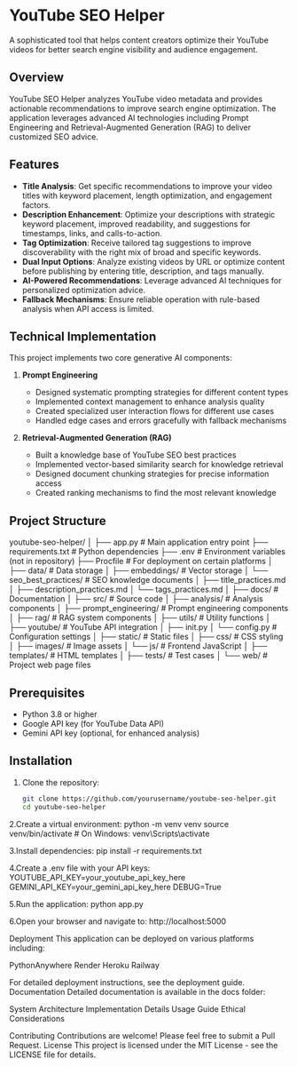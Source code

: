 # YouTube SEO Helper

A sophisticated tool that helps content creators optimize their YouTube videos for better search engine visibility and audience engagement.

## Overview

YouTube SEO Helper analyzes YouTube video metadata and provides actionable recommendations to improve search engine optimization. The application leverages advanced AI technologies including Prompt Engineering and Retrieval-Augmented Generation (RAG) to deliver customized SEO advice.

## Features

- **Title Analysis**: Get specific recommendations to improve your video titles with keyword placement, length optimization, and engagement factors.
- **Description Enhancement**: Optimize your descriptions with strategic keyword placement, improved readability, and suggestions for timestamps, links, and calls-to-action.
- **Tag Optimization**: Receive tailored tag suggestions to improve discoverability with the right mix of broad and specific keywords.
- **Dual Input Options**: Analyze existing videos by URL or optimize content before publishing by entering title, description, and tags manually.
- **AI-Powered Recommendations**: Leverage advanced AI techniques for personalized optimization advice.
- **Fallback Mechanisms**: Ensure reliable operation with rule-based analysis when API access is limited.

## Technical Implementation

This project implements two core generative AI components:

1. **Prompt Engineering**
   - Designed systematic prompting strategies for different content types
   - Implemented context management to enhance analysis quality
   - Created specialized user interaction flows for different use cases
   - Handled edge cases and errors gracefully with fallback mechanisms

2. **Retrieval-Augmented Generation (RAG)**
   - Built a knowledge base of YouTube SEO best practices
   - Implemented vector-based similarity search for knowledge retrieval
   - Designed document chunking strategies for precise information access
   - Created ranking mechanisms to find the most relevant knowledge

## Project Structure
youtube-seo-helper/
│
├── app.py                      # Main application entry point
├── requirements.txt            # Python dependencies
├── .env                        # Environment variables (not in repository)
├── Procfile                    # For deployment on certain platforms
│
├── data/                       # Data storage
│   ├── embeddings/             # Vector storage
│   └── seo_best_practices/     # SEO knowledge documents
│       ├── title_practices.md
│       ├── description_practices.md
│       └── tags_practices.md
│
├── docs/                       # Documentation
│
├── src/                        # Source code
│   ├── analysis/               # Analysis components
│   ├── prompt_engineering/     # Prompt engineering components
│   ├── rag/                    # RAG system components
│   ├── utils/                  # Utility functions
│   ├── youtube/                # YouTube API integration
│   ├── init.py
│   └── config.py               # Configuration settings
│
├── static/                     # Static files
│   ├── css/                    # CSS styling
│   ├── images/                 # Image assets
│   └── js/                     # Frontend JavaScript
│
├── templates/                  # HTML templates
│
├── tests/                      # Test cases
│
└── web/                        # Project web page files

## Prerequisites

- Python 3.8 or higher
- Google API key (for YouTube Data API)
- Gemini API key (optional, for enhanced analysis)

## Installation

1. Clone the repository:
   ```bash
   git clone https://github.com/yourusername/youtube-seo-helper.git
   cd youtube-seo-helper

2.Create a virtual environment:
   python -m venv venv
   source venv/bin/activate  # On Windows: venv\Scripts\activate

3.Install dependencies:
  pip install -r requirements.txt

4.Create a .env file with your API keys:
  YOUTUBE_API_KEY=your_youtube_api_key_here
  GEMINI_API_KEY=your_gemini_api_key_here
  DEBUG=True

5.Run the application:
  python app.py

6.Open your browser and navigate to:
  http://localhost:5000





Deployment
This application can be deployed on various platforms including:

PythonAnywhere
Render
Heroku
Railway

For detailed deployment instructions, see the deployment guide.
Documentation
Detailed documentation is available in the docs folder:

System Architecture
Implementation Details
Usage Guide
Ethical Considerations

Contributing
Contributions are welcome! Please feel free to submit a Pull Request.
License
This project is licensed under the MIT License - see the LICENSE file for details.